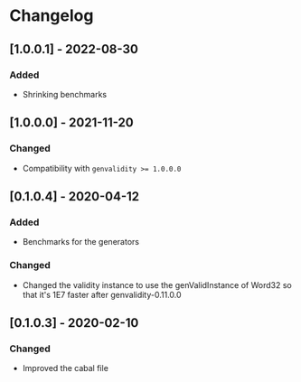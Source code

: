# Changelog

## [1.0.0.1] - 2022-08-30

### Added

* Shrinking benchmarks

## [1.0.0.0] - 2021-11-20

### Changed

* Compatibility with `genvalidity >= 1.0.0.0`

## [0.1.0.4] - 2020-04-12

### Added

* Benchmarks for the generators

### Changed

* Changed the validity instance to use the genValidInstance of Word32 so that it's 1E7 faster after genvalidity-0.11.0.0

## [0.1.0.3] - 2020-02-10

### Changed

* Improved the cabal file
